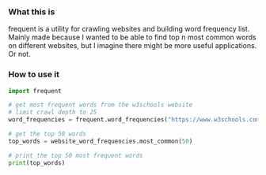 ### What this is
frequent is a utility for crawling websites and building word frequency list. Mainly made because I wanted to be able to find top n most common words on different websites, but I imagine there might be more useful applications. Or not. 

### How to use it
```python
import frequent

# get most frequent words from the w3schools website
# limit crawl depth to 25
word_frequencies = frequent.word_frequencies("https://www.w3schools.com", 25)

# get the top 50 words
top_words = website_word_frequencies.most_common(50)

# print the top 50 most frequent words
print(top_words)
```
